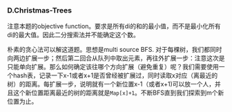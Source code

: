 ### D.Christmas-Trees

注意本题的objective function。要求是所有di的和的最小值，而不是最小化所有di的最大值。因此二分搜索法并不能确定这个数。

朴素的贪心法可以解这道题。思想是multi source BFS. 对于每棵树，我们都同时向两边扩展一步；然后第二回合从队列中取出元素，再往外扩展一步：注意这次是只能单向扩展。那么如何确定该往哪个方向扩展（避免重复）呢？我们需要使用一个hash表，记录一下x-1或者x+1是否曾经被扩展过，同时读取x对应（离最近的树）的距离。每扩展一步，说明就有一个新位置x-1（或者x+1)可以放一个人，并且这个新位置距离最近的树的距离就是```Map[x]+1```。不断BFS直到我们探索到m个新位置为止。
